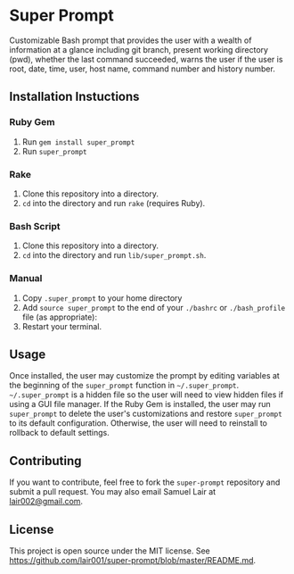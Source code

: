 # Super Prompt

Customizable Bash prompt that provides the user with a wealth of information at a glance including git branch, present working directory (pwd), whether the last command succeeded, warns the user if the user is root, date, time, user, host name, command number and history number.

## Installation Instuctions

### Ruby Gem

1. Run `gem install super_prompt`
2. Run `super_prompt`

### Rake

1. Clone this repository into a directory.
2. `cd` into the directory and run `rake` (requires Ruby).

### Bash Script

1. Clone this repository into a directory.
2. `cd` into the directory and run `lib/super_prompt.sh`.

### Manual

1.  Copy `.super_prompt` to your home directory
2.  Add `source super_prompt` to the end of your `./bashrc` or `./bash_profile` file (as appropriate):
3.  Restart your terminal.

## Usage

Once installed, the user may customize the prompt by editing variables at the beginning of the `super_prompt` function in `~/.super_prompt`.  `~/.super_prompt` is a hidden file so the user will need to view hidden files if using a GUI file manager.  If the Ruby Gem is installed, the user may run `super_prompt` to delete the user's customizations and restore `super_prompt` to its default configuration.  Otherwise, the user will need to reinstall to rollback to default settings.

## Contributing

If you want to contribute, feel free to fork the `super-prompt` repository and submit a pull request. You may also email Samuel Lair at lair002@gmail.com.

## License

This project is open source under the MIT license.  See https://github.com/lair001/super-prompt/blob/master/README.md.